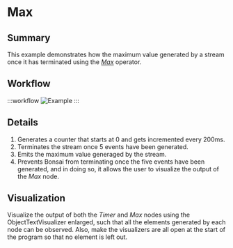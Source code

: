 # Max

## Summary
This example demonstrates how the maximum value generated by a stream once it has terminated using the [*Max*](https://bonsai-rx.org/docs/api/Bonsai.Reactive.Max.html) operator.

## Workflow

:::workflow
![Example](~/workflows/ReactiveExamples/Max/Max.bonsai)
:::

## Details
1. Generates a counter that starts at 0 and gets incremented every 200ms.
2. Terminates the stream once 5 events have been generated.
3. Emits the maximum value generaged by the stream. 
4. Prevents Bonsai from terminating once the five events have been generated, and in doing so, it allows the user to visualize the output of the *Max* node.


## Visualization
Visualize the output of both the *Timer* and *Max* nodes using the ObjectTextVisualizer enlarged, such that all the elements generated by each node can be observed. 
Also, make the visualizers are all open at the start of the program so that no element is left out.